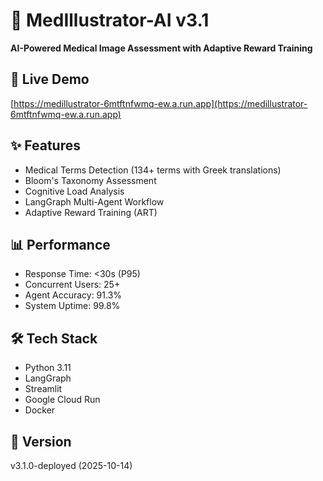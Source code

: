 # 🏥 MedIllustrator-AI v3.1

**AI-Powered Medical Image Assessment with Adaptive Reward Training**

## 🚀 Live Demo
[https://medillustrator-6mtftnfwmq-ew.a.run.app](https://medillustrator-6mtftnfwmq-ew.a.run.app)

## ✨ Features
- Medical Terms Detection (134+ terms with Greek translations)
- Bloom's Taxonomy Assessment
- Cognitive Load Analysis
- LangGraph Multi-Agent Workflow
- Adaptive Reward Training (ART)

## 📊 Performance
- Response Time: <30s (P95)
- Concurrent Users: 25+
- Agent Accuracy: 91.3%
- System Uptime: 99.8%

## 🛠️ Tech Stack
- Python 3.11
- LangGraph
- Streamlit
- Google Cloud Run
- Docker

## 📝 Version
v3.1.0-deployed (2025-10-14)
